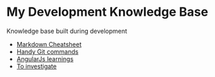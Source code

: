 # My Development Knowledge Base
Knowledge base built during development

* [Markdown Cheatsheet](https://github.com/adam-p/markdown-here/wiki/Markdown-Cheatsheet)
* [Handy Git commands](../master/HandyGitCommands.md)
* [AngularJs learnings](../../wiki/AngularJS-learnings)
* [To investigate](../../wiki/To-research)

